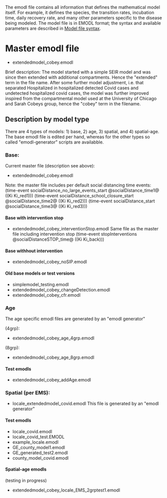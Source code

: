 
The emodl file contains all information that defines the mathematical model itself. 
For example, it defines the species, the transition rates, incubation time, daily recovery rate, and many other parameters specific to the disease being modeled. 
The model file is in EMODL format; the syntax and available parameters are described in [Model file syntax](https://idmod.org/docs/cms/model-file.html).


# Master emodl file 
- extendedmodel_cobey.emodl

Brief description: The model started with a simple SEIR model and was since then extended with additional compartments.
Hence the "extended" term in the file name. After some further model adjustment,
i.e. that separated Hospitalized in hospitalized detected Covid cases and undetected hospitalized covid cases, 
the model was further improved inspired from the compartmental model used at the University of Chicago and Sarah Cobeys group, hence the "cobey" term in the filename. 


## Description by model type
There are 4 types of models: 1) base, 2) age, 3) spatial, and 4) spatial-age. 
The base emodl file is edited per hand, whereas for the other types so called "emodl-generator" scripts are availabble. 


###  Base: 
Current master file (description see above): 
- extendedmodel_cobey.emodl

Note: the master file includes per default social distancing time events:
(time-event socialDistance_no_large_events_start @socialDistance_time1@ ((Ki Ki_red1)))
(time-event socialDistance_school_closure_start @socialDistance_time2@ ((Ki Ki_red2)))
(time-event socialDistance_start @socialDistance_time3@ ((Ki Ki_red3)))


#### Base with intervention stop 
- extendedmodel_cobey_interventionStop.emodl
Same file as the master file including intervention stop
(time-event stopInterventions @socialDistanceSTOP_time@ ((Ki Ki_back)))


#### Base withhout intervention 
- extendedmodel_cobey_noSIP.emodl

#### Old base models or test versions
- simplemodel_testing.emodl
- extendedmodel_cobey_changeDetection.emodl
- extendedmodel_cobey_cfr.emodl

###  Age 
The age specific emodl files are generated by an "emodl generator"

(4grp): 
- extendedmodel_cobey_age_4grp.emodl

(8grp): 
- extendedmodel_cobey_age_8grp.emodl

#### Test emodls
- extendedmodel_cobey_addAge.emodl

###  Spatial (per EMS): 
- locale_extendedmodel_covid.emodl
This file is generated by an "emodl generator"


#### Test emodls
- locale_covid.emodl
- locale_covid_test.EMODL
- example_locale.emodl
- GE_county_model1.emodl
- GE_generated_test2.emodl
- county_model_covid.emodl


#### Spatial-age emodls 
(testing in progress)
- extendedmodel_cobey_locale_EMS_2grptest1.emodl


